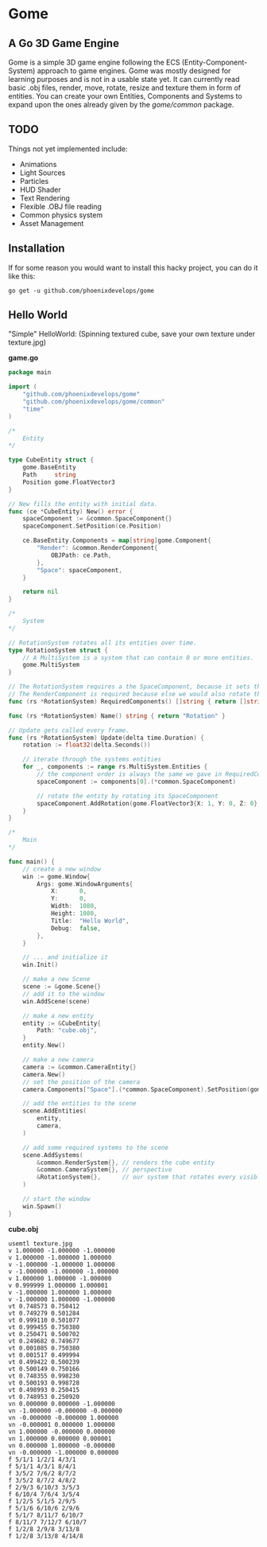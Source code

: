 # Gome
## A Go 3D Game Engine

Gome is a simple 3D game engine following the ECS (Entity-Component-System) approach
to game engines. Gome was mostly designed for learning purposes and is not in a usable state yet.
It can currently read basic .obj files, render, move, rotate, resize and texture them in form of entities.
You can create your own Entities, Components and Systems to expand upon the ones already given by the
_gome/common_ package.

## TODO
Things not yet implemented include:
 - Animations
 - Light Sources
 - Particles
 - HUD Shader
 - Text Rendering
 - Flexible .OBJ file reading
 - Common physics system
 - Asset Management

## Installation
If for some reason you would want to install this hacky project, you can do it like this:

`go get -u github.com/phoenixdevelops/gome`

## Hello World
"Simple" HelloWorld: (Spinning textured cube, save your own texture under texture.jpg)

**game.go**
```go
package main

import (
	"github.com/phoenixdevelops/gome"
	"github.com/phoenixdevelops/gome/common"
	"time"
)

/*
	Entity
*/

type CubeEntity struct {
	gome.BaseEntity
	Path     string
	Position gome.FloatVector3
}

// New fills the entity with initial data.
func (ce *CubeEntity) New() error {
	spaceComponent := &common.SpaceComponent{}
	spaceComponent.SetPosition(ce.Position)

	ce.BaseEntity.Components = map[string]gome.Component{
		"Render": &common.RenderComponent{
			OBJPath: ce.Path,
		},
		"Space": spaceComponent,
	}

	return nil
}

/*
	System
*/

// RotationSystem rotates all its entities over time.
type RotationSystem struct {
	// A MultiSystem is a system that can contain 0 or more entities.
	gome.MultiSystem
}

// The RotationSystem requires a the SpaceComponent, because it sets the rotation there.
// The RenderComponent is required because else we would also rotate the camera.
func (rs *RotationSystem) RequiredComponents() []string { return []string{"Space", "Render"} }

func (rs *RotationSystem) Name() string { return "Rotation" }

// Update gets called every frame.
func (rs *RotationSystem) Update(delta time.Duration) {
	rotation := float32(delta.Seconds())

	// iterate through the systems entities
	for _, components := range rs.MultiSystem.Entities {
		// the component order is always the same we gave in RequiredComponents
		spaceComponent := components[0].(*common.SpaceComponent)

		// rotate the entity by rotating its SpaceComponent
		spaceComponent.AddRotation(gome.FloatVector3{X: 1, Y: 0, Z: 0}, rotation)
	}
}

/*
	Main
*/

func main() {
	// create a new window
	win := gome.Window{
		Args: gome.WindowArguments{
			X:      0,
			Y:      0,
			Width:  1080,
			Height: 1080,
			Title:  "Hello World",
			Debug:  false,
		},
	}

	// ... and initialize it
	win.Init()

	// make a new Scene
	scene := &gome.Scene{}
	// add it to the window
	win.AddScene(scene)

	// make a new entity
	entity := &CubeEntity{
		Path: "cube.obj",
	}
	entity.New()

	// make a new camera
	camera := &common.CameraEntity{}
	camera.New()
	// set the position of the camera
	camera.Components["Space"].(*common.SpaceComponent).SetPosition(gome.FloatVector3{4, 3, 3})

	// add the entities to the scene
	scene.AddEntities(
		entity,
		camera,
	)

	// add some required systems to the scene
	scene.AddSystems(
		&common.RenderSystem{}, // renders the cube entity
		&common.CameraSystem{}, // perspective
		&RotationSystem{},      // our system that rotates every visible entity
	)

	// start the window
	win.Spawn()
}
```

**cube.obj**
```
usemtl texture.jpg
v 1.000000 -1.000000 -1.000000
v 1.000000 -1.000000 1.000000
v -1.000000 -1.000000 1.000000
v -1.000000 -1.000000 -1.000000
v 1.000000 1.000000 -1.000000
v 0.999999 1.000000 1.000001
v -1.000000 1.000000 1.000000
v -1.000000 1.000000 -1.000000
vt 0.748573 0.750412
vt 0.749279 0.501284
vt 0.999110 0.501077
vt 0.999455 0.750380
vt 0.250471 0.500702
vt 0.249682 0.749677
vt 0.001085 0.750380
vt 0.001517 0.499994
vt 0.499422 0.500239
vt 0.500149 0.750166
vt 0.748355 0.998230
vt 0.500193 0.998728
vt 0.498993 0.250415
vt 0.748953 0.250920
vn 0.000000 0.000000 -1.000000
vn -1.000000 -0.000000 -0.000000
vn -0.000000 -0.000000 1.000000
vn -0.000001 0.000000 1.000000
vn 1.000000 -0.000000 0.000000
vn 1.000000 0.000000 0.000001
vn 0.000000 1.000000 -0.000000
vn -0.000000 -1.000000 0.000000
f 5/1/1 1/2/1 4/3/1
f 5/1/1 4/3/1 8/4/1
f 3/5/2 7/6/2 8/7/2
f 3/5/2 8/7/2 4/8/2
f 2/9/3 6/10/3 3/5/3
f 6/10/4 7/6/4 3/5/4
f 1/2/5 5/1/5 2/9/5
f 5/1/6 6/10/6 2/9/6
f 5/1/7 8/11/7 6/10/7
f 8/11/7 7/12/7 6/10/7
f 1/2/8 2/9/8 3/13/8
f 1/2/8 3/13/8 4/14/8
```
